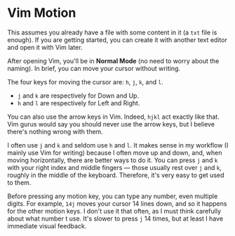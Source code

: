 # Vim Motion

This assumes you already have a file with some content in it (a `txt` file is enough). If you are getting started, you can create it with another text editor and open it with Vim later.

After opening Vim, you'll be in **Normal Mode** (no need to worry about the naming). In brief, you can move your cursor without writing.

The four keys for moving the cursor are: `h`, `j`, `k`, and `l`.

- `j` and `k` are respectively for Down and Up.
- `h` and `l` are respectively for Left and Right.

You can also use the arrow keys in Vim. Indeed, `hjkl` act exactly like that. Vim gurus would say you should never use the arrow keys, but I believe there's nothing wrong with them.

I often use `j` and `k` and seldom use `h` and `l`. It makes sense in my workflow (I mainly use Vim for writing) because I often move up and down, and, when moving horizontally, there are better ways to do it. You can press `j` and `k` with your right index and middle fingers — those usually rest over `j` and `k`, roughly in the middle of the keyboard. Therefore, it's very easy to get used to them.

Before pressing any motion key, you can type any number, even multiple digits. For example, `14j` moves your cursor 14 lines down, and so it happens for the other motion keys. I don't use it that often, as I must think carefully about what number t use. It's slower to press `j` 14 times, but at least I have immediate visual feedback.
